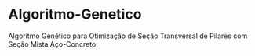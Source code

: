 # Algoritmo-Genetico
Algoritmo Genético para Otimização de Seção Transversal de Pilares com Seção Mista Aço-Concreto
